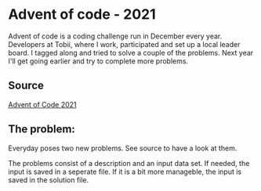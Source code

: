# Advent of code - 2021

Advent of code is a coding challenge run in December every year. Developers at Tobii, where I work, participated and set up a local leader board. I tagged along and tried to solve a couple of the problems. Next year I'll get going earlier and try to complete more problems.

## Source
[Advent of Code 2021](https://adventofcode.com/2021)

## The problem:
Everyday poses two new problems. See source to have a look at them.

The problems consist of a description and an input data set. If needed, the input is saved in a seperate file. If it is a bit more manageble, the input is saved in the solution file. 